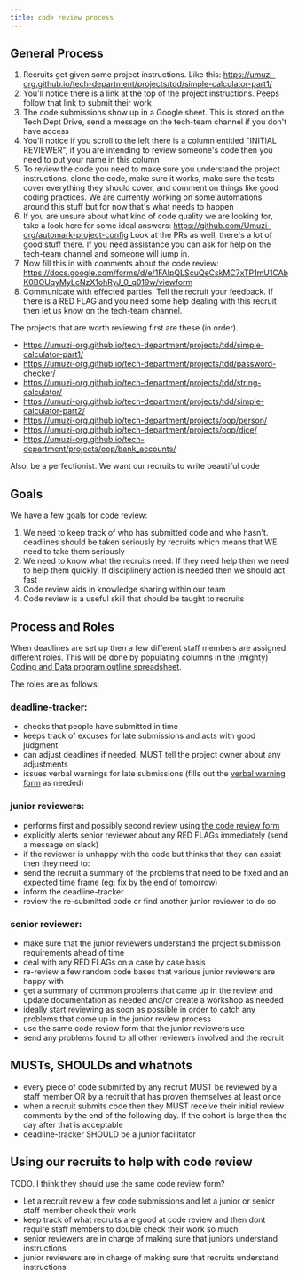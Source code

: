 ```yaml
---
title: code review process
---
```


## General Process

1. Recruits get given some project instructions. Like this: https://umuzi-org.github.io/tech-department/projects/tdd/simple-calculator-part1/
2. You'll notice there is a link at the top of the project instructions. Peeps follow that link to submit their work
3. The code submissions show up in a Google sheet. This is stored on the Tech Dept Drive, send a message on the tech-team channel if you don't have access
4. You'll notice if you scroll to the left there is a column entitled "INITIAL REVIEWER", if you are intending to review someone's code then you need to put your name in this column
5. To review the code you need to make sure you understand the project instructions, clone the code, make sure it works, make sure the tests cover everything they should cover, and comment on things like good coding practices. We are currently working on some automations around this stuff but for now that's what needs to happen
6. If you are unsure about what kind of code quality we are looking for, take a look here for some ideal answers: https://github.com/Umuzi-org/automark-project-config Look at the PRs as well, there's a lot of good stuff there. If you need assistance you can ask for help on the tech-team channel and someone will jump in.
7. Now fill this in with comments about the code review: https://docs.google.com/forms/d/e/1FAIpQLScuQeCskMC7xTP1mU1CAbK0BOUqyMyLcNzX1ohRyJ_0_q019w/viewform
8. Communicate with effected parties. Tell the recruit your feedback. If there is a RED FLAG and you need some help dealing with this recruit then let us know on the tech-team channel.

The projects that are worth reviewing first are these (in order).

- https://umuzi-org.github.io/tech-department/projects/tdd/simple-calculator-part1/
- https://umuzi-org.github.io/tech-department/projects/tdd/password-checker/
- https://umuzi-org.github.io/tech-department/projects/tdd/string-calculator/
- https://umuzi-org.github.io/tech-department/projects/tdd/simple-calculator-part2/
- https://umuzi-org.github.io/tech-department/projects/oop/person/
- https://umuzi-org.github.io/tech-department/projects/oop/dice/
- https://umuzi-org.github.io/tech-department/projects/oop/bank_accounts/

Also, be a perfectionist. We want our recruits to write beautiful code

## Goals

We have a few goals for code review:

1. We need to keep track of who has submitted code and who hasn't. deadlines should be taken seriously by recruits which means that WE need to take them seriously
2. We need to know what the recruits need. If they need help then we need to help them quickly. If disciplinery action is needed then we should act fast
3. Code review aids in knowledge sharing within our team
4. Code review is a useful skill that should be taught to recruits

## Process and Roles

When deadlines are set up then a few different staff members are assigned different roles. This will be done by populating columns in the (mighty) [Coding and Data program outline spreadsheet](https://docs.google.com/spreadsheets/u/2/d/14SsiRw8sit3-IvzpntINicIWd4MG1CDOxbv14Ypsmpw/edit#gid=1404224753).

The roles are as follows:

### deadline-tracker:

- checks that people have submitted in time
- keeps track of excuses for late submissions and acts with good judgment
- can adjust deadlines if needed. MUST tell the project owner about any adjustments
- issues verbal warnings for late submissions (fills out the [verbal warning form](https://forms.gle/n41VC1PDyuGPakG79) as needed)

### junior reviewers:

- performs first and possibly second review using [the code review form](https://docs.google.com/forms/d/e/1FAIpQLScuQeCskMC7xTP1mU1CAbK0BOUqyMyLcNzX1ohRyJ_0_q019w/viewform?usp=sf_link)
- explicitly alerts senior reviewer about any RED FLAGs immediately (send a message on slack)
- if the reviewer is unhappy with the code but thinks that they can assist then they need to:
- send the recruit a summary of the problems that need to be fixed and an expected time frame (eg: fix by the end of tomorrow)
- inform the deadline-tracker
- review the re-submitted code or find another junior reviewer to do so

### senior reviewer:

- make sure that the junior reviewers understand the project submission requirements ahead of time
- deal with any RED FLAGs on a case by case basis
- re-review a few random code bases that various junior reviewers are happy with
- get a summary of common problems that came up in the review and update documentation as needed and/or create a workshop as needed
- ideally start reviewing as soon as possible in order to catch any problems that come up in the junior review process
- use the same code review form that the junior reviewers use
- send any problems found to all other reviewers involved and the recruit

## MUSTs, SHOULDs and whatnots

- every piece of code submitted by any recruit MUST be reviewed by a staff member OR by a recruit that has proven themselves at least once
- when a recruit submits code then they MUST receive their initial review comments by the end of the following day. If the cohort is large then the day after that is acceptable
- deadline-tracker SHOULD be a junior facilitator

## Using our recruits to help with code review

TODO. I think they should use the same code review form?

- Let a recruit review a few code submissions and let a junior or senior staff member check their work
- keep track of what recruits are good at code review and then dont require staff members to double check their work so much
- senior reviewers are in charge of making sure that juniors understand instructions
- junior reviewers are in charge of making sure that recruits understand instructions

